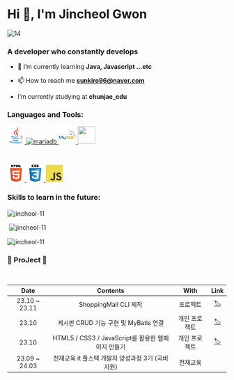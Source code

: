 <h1 align="left">Hi 👋, I'm Jincheol Gwon</h1>

![14](https://github.com/Jincheol-11/Jincheol-11/assets/145963704/226551f5-1cd1-4392-8e5a-e3f1e2523738)


<h3 align="left">A developer who constantly develops</h3>






- 🌱 I’m currently learning **Java, Javascript ...etc**

- 📫 How to reach me **sunkiro96@naver.com**

- I’m currently studying at **chunjae_edu**

<p align="left">
</p>

<h3 align="left">Languages and Tools:</h3>
<p align="left"> <a href="https://www.java.com" target="_blank" rel="noreferrer"> <img src="https://raw.githubusercontent.com/devicons/devicon/master/icons/java/java-original.svg" alt="java" width="40" height="40"/> </a> <a href="https://mariadb.org/" target="_blank" rel="noreferrer"> <img src="https://www.vectorlogo.zone/logos/mariadb/mariadb-icon.svg" alt="mariadb" width="40" height="40"/> </a> <a href="https://www.mysql.com/" target="_blank" rel="noreferrer"> <img src="https://raw.githubusercontent.com/devicons/devicon/master/icons/mysql/mysql-original-wordmark.svg" alt="mysql" width="40" height="40"/> </a> <a href="https://mybatis.org/" target="_blank" rel="noreferrer"> <img src="https://avatars.githubusercontent.com/u/1483254?s=200&v=4 alt="mybatis" width="40" height="40"/> </a> </p> <br>

<p align="left"> <a href="https://www.w3.org/html/" target="_blank" rel="noreferrer"> <img src="https://raw.githubusercontent.com/devicons/devicon/master/icons/html5/html5-original-wordmark.svg" alt="html5" width="40" height="40"/> </a> <a href="https://www.w3schools.com/css/" target="_blank" rel="noreferrer"> <img src="https://raw.githubusercontent.com/devicons/devicon/master/icons/css3/css3-original-wordmark.svg" alt="css3" width="40" height="40"/> </a>  <a href="https://developer.mozilla.org/en-US/docs/Web/JavaScript" target="_blank" rel="noreferrer"> <img src="https://raw.githubusercontent.com/devicons/devicon/master/icons/javascript/javascript-original.svg" alt="javascript" width="40" height="40"/> </a> </p>

<h3 align="left">Skills to learn in the future:</h3>



<p><img align="center" src="https://github-readme-stats.vercel.app/api/top-langs?username=jincheol-11&show_icons=true&locale=en&layout=compact" alt="jincheol-11" /></p>

<p>&nbsp;<img align="center" src="https://github-readme-stats.vercel.app/api?username=jincheol-11&show_icons=true&locale=en" alt="jincheol-11" /></p>

<p><img align="center" src="https://github-readme-streak-stats.herokuapp.com/?user=jincheol-11&" alt="jincheol-11" /></p>

### 📑 ProJect 📑
<br>

| Date | Contents | With | Link |
|:---:|:---:|:---:|:---:|
| 23.10 ~ 23.11 | ShoppingMall CLI 제작 |  프로젝트 | [🏷](https://github.com/kimg1623/Shopping-CLI-Java) |
| 23.10 | 게시판 CRUD 기능 구현 및 MyBatis 연결 | 개인 프로젝트 | [🏷](https://github.com/Jincheol-11/Use_Mybatis_With_Java) |
| 23.10 | HTML5 / CSS3 / JavaScript를 활용한 웹페이지 만들기 | 개인 프로젝트 | [🏷](https://github.com/Jincheol-11/HTML-CSS-JS-Personal-Project) |
| 23.09 ~ 24.03 | 천재교육 it 풀스택 개발자 양성과정 3기 (국비 지원)  | 천재교육 |


<br><br>


